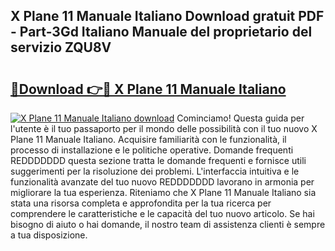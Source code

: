 ## X Plane 11 Manuale Italiano Download gratuit PDF - Part-3Gd Italiano Manuale del proprietario del servizio ZQU8V

# <h2><a href="http://dfbry1.blite.top/?on=X+Plane+11+Manuale+Italiano">🔗Download 👉🔴 X Plane 11 Manuale Italiano</a></h2>

[![X Plane 11 Manuale Italiano download](https://i.imgur.com/lujVjoI.png)](http://dfbry1.blite.top/?on=X+Plane+11+Manuale+Italiano)
Cominciamo! Questa guida per l'utente è il tuo passaporto per il mondo delle possibilità con il tuo nuovo X Plane 11 Manuale Italiano. Acquisire familiarità con le funzionalità, il processo di installazione e le politiche operative. Domande frequenti REDDDDDDD questa sezione tratta le domande frequenti e fornisce utili suggerimenti per la risoluzione dei problemi. L'interfaccia intuitiva e le funzionalità avanzate del tuo nuovo REDDDDDDD lavorano in armonia per migliorare la tua esperienza. Riteniamo che X Plane 11 Manuale Italiano sia stata una risorsa completa e approfondita per la tua ricerca per comprendere le caratteristiche e le capacità del tuo nuovo articolo. Se hai bisogno di aiuto o hai domande, il nostro team di assistenza clienti è sempre a tua disposizione.
